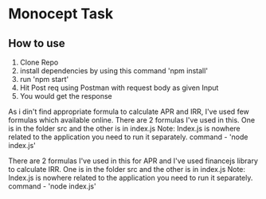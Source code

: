 Monocept Task
===================

## How to use

1. Clone Repo
2. install dependencies by using this command 'npm install'
3. run 'npm start'
4. Hit Post req using Postman with request body as given Input
5. You would get the response

As i din't find appropriate formula to calculate APR and IRR, I've used few formulas which available online. There are 2 formulas I've used in this. One is in the folder src and the other is in index.js Note: Index.js is nowhere related to the application you need to run it separately. command - 'node index.js'

There are 2 formulas I've used in this for APR and I've used financejs library to calculate IRR.
One is in the folder src and the other is in index.js
Note: Index.js is nowhere related to the application you need to run it separately. command - 'node index.js'
